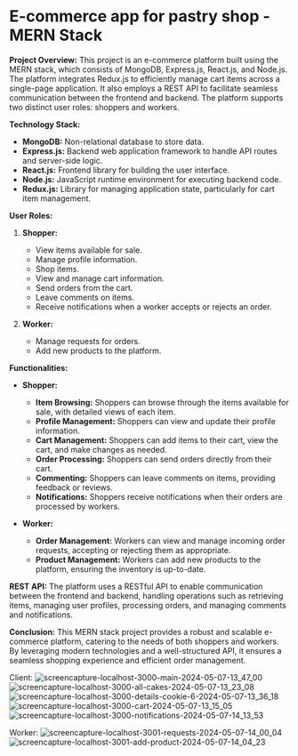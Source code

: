 # E-commerce app for pastry shop - MERN Stack

**Project Overview:**
This project is an e-commerce platform built using the MERN stack, which consists of MongoDB, Express.js, React.js, and Node.js. The platform integrates Redux.js to efficiently manage cart items across a single-page application. It also employs a REST API to facilitate seamless communication between the frontend and backend. The platform supports two distinct user roles: shoppers and workers.

**Technology Stack:**
- **MongoDB:** Non-relational database to store data.
- **Express.js:** Backend web application framework to handle API routes and server-side logic.
- **React.js:** Frontend library for building the user interface.
- **Node.js:** JavaScript runtime environment for executing backend code.
- **Redux.js:** Library for managing application state, particularly for cart item management.

**User Roles:**

1. **Shopper:**
   - View items available for sale.
   - Manage profile information.
   - Shop items.
   - View and manage cart information.
   - Send orders from the cart.
   - Leave comments on items.
   - Receive notifications when a worker accepts or rejects an order.

2. **Worker:**
   - Manage requests for orders.
   - Add new products to the platform.

**Functionalities:**

- **Shopper:**
  - **Item Browsing:** Shoppers can browse through the items available for sale, with detailed views of each item.
  - **Profile Management:** Shoppers can view and update their profile information.
  - **Cart Management:** Shoppers can add items to their cart, view the cart, and make changes as needed.
  - **Order Processing:** Shoppers can send orders directly from their cart.
  - **Commenting:** Shoppers can leave comments on items, providing feedback or reviews.
  - **Notifications:** Shoppers receive notifications when their orders are processed by workers.

- **Worker:**
  - **Order Management:** Workers can view and manage incoming order requests, accepting or rejecting them as appropriate.
  - **Product Management:** Workers can add new products to the platform, ensuring the inventory is up-to-date.

**REST API:**
The platform uses a RESTful API to enable communication between the frontend and backend, handling operations such as retrieving items, managing user profiles, processing orders, and managing comments and notifications.

**Conclusion:**
This MERN stack project provides a robust and scalable e-commerce platform, catering to the needs of both shoppers and workers. By leveraging modern technologies and a well-structured API, it ensures a seamless shopping experience and efficient order management.

Client:
![screencapture-localhost-3000-main-2024-05-07-13_47_00](https://github.com/zarkobabic/E-commerce-app-for-a-pastry-shop---MERN-stack/assets/92127059/fbc68e98-4d89-41f8-beca-6c71debdb478)
![screencapture-localhost-3000-all-cakes-2024-05-07-13_23_08](https://github.com/zarkobabic/E-commerce-app-for-a-pastry-shop---MERN-stack/assets/92127059/692ff4f9-e04f-4527-a912-c40636ef1c57)
![screencapture-localhost-3000-details-cookie-6-2024-05-07-13_36_18](https://github.com/zarkobabic/E-commerce-app-for-a-pastry-shop---MERN-stack/assets/92127059/0c2d5c9f-aca0-4e46-8ce6-8403c246842f)
![screencapture-localhost-3000-cart-2024-05-07-13_15_05](https://github.com/zarkobabic/E-commerce-app-for-a-pastry-shop---MERN-stack/assets/92127059/454f1a4a-ae03-4cd3-8199-35a1e1982cec)
![screencapture-localhost-3000-notifications-2024-05-07-14_13_53](https://github.com/zarkobabic/E-commerce-app-for-a-pastry-shop---MERN-stack/assets/92127059/4ef1b5af-aeba-4740-8ffd-ca75d1ff49d0)

Worker:
![screencapture-localhost-3001-requests-2024-05-07-14_00_04](https://github.com/zarkobabic/E-commerce-app-for-a-pastry-shop---MERN-stack/assets/92127059/19235b0d-b924-401f-a355-70dd5cfe321c)
![screencapture-localhost-3001-add-product-2024-05-07-14_04_23](https://github.com/zarkobabic/E-commerce-app-for-a-pastry-shop---MERN-stack/assets/92127059/3c26113a-77b2-4b30-8aca-9b966df3edd6)
